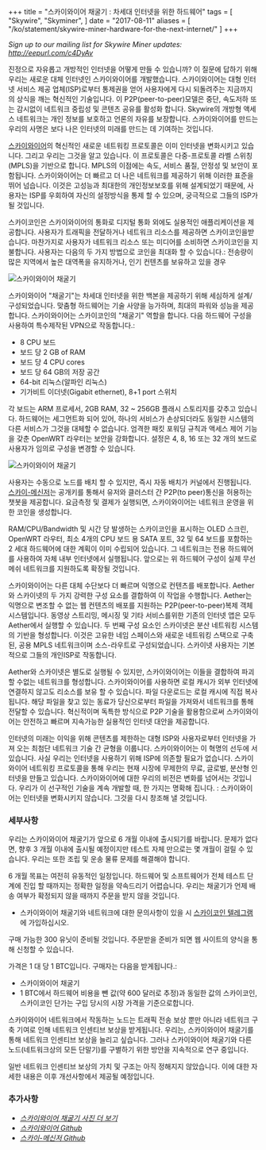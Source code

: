 +++
title = "스카이와이어 채굴기 : 차세대 인터넷을 위한 하드웨어"
tags = [
    "Skywire",
    "Skyminer",
]
date = "2017-08-11"
aliases = [
	"/ko/statement/skywire-miner-hardware-for-the-next-internet/"
]
+++

*Sign up to our mailing list for Skywire Miner updates: http://eepurl.com/c4DyAv*

진정으로 자유롭고 개방적인 인터넷을 어떻게 만들 수 있습니까?
이 질문에 답하기 위해 우리는 새로운 대체 인터넷인 스카이와이어를 개발했습니다.
스카이와이어는 대형 인터넷 서비스 제공 업체(ISP)로부터 통제권을 얻어 사용자에게 다시 되돌려주는
지금까지의 상식을 깨는 혁신적인 기술입니다.
이 P2P(peer-to-peer)모델은 중단, 속도저하 또는 감시없이 네트워크 중립성 및 콘텐츠 공유를 활성화 합니다.
Skywire의 개방형 액세스 네트워크는 개인 정보를 보호하고 언론의 자유를 보장합니다.
스카이와이어를 만드는 우리의 사명은 보다 나은 인터넷의 미래를 만드는 데 기여하는 것입니다.

[스카이와이어](https://github.com/skycoin/skywire)의 혁신적인 새로운 네트워킹 프로토콜은
이미 인터넷을 변화시키고 있습니다. 그리고 우리는 그것을 알고 있습니다.
이 프로토콜은 다중-프로토콜 라벨 스위칭(MPLS)을 기반으로 합니다.
MPLS의 이점에는 속도, 서비스 품질, 안정성 및 보안이 포함됩니다.
스카이와이어는 더 빠르고 더 나은 네트워크를 제공하기 위해 이러한 표준을 뛰어 넘습니다.
이것은 고성능과 최대한의 개인정보보호를 위해 설계되었기 때문에,
사용자는 ISP를 우회하여 자신의 설정방식을 통제 할 수 있으며, 궁극적으로 그들의 ISP가 될 것입니다.

스카이코인은 스카이와이어의 통화로 디지털 통화 외에도 실용적인 애플리케이션을 제공합니다.
사용자가 트래픽을 전달하거나 네트워크 리소스를 제공하면 스카이코인을받습니다.
마찬가지로 사용자가 네트워크 리소스 또는 미디어를 소비하면 스카이코인을 지불합니다.
사용자는 다음의 두 가지 방법으로 코인을 최대화 할 수 있습니다.:
전송량이 많은 지역에서 높은 대역폭을 유지하거나, 인기 컨텐츠를 보유하고 있을 경우

![스카이와이어 채굴기](https://i.imgur.com/ASFEeYi.jpg)

스카이와이어 "채굴기"는 차세대 인터넷을 위한 백본을 제공하기 위해 세심하게 설계/구성되었습니다.
맞춤형 하드웨어는 기술 사양을 능가하며, 최대의 파워와 성능을 제공합니다.
스카이와이어는 스카이코인의 "채굴기" 역할을 합니다.
다음 하드웨어 구성을 사용하여 특수제작된 VPN으로 작동합니다.:

- 8 CPU 보드
- 보드 당 2 GB of RAM
- 보드 당 4 CPU cores
- 보드 당 64 GB의 저장 공간
- 64-bit 리눅스(알파인 리눅스)
- 기가비트 이더넷(Gigabit ethernet), 8+1 port 스위치

각 보드는 ARM 프로세서, 2GB RAM, 32 ~ 256GB 플래시 스토리지를 갖추고 있습니다.
하드웨어는 세그먼트화 되어 있어, 하나의 서비스가 손상되더라도 동일한 시스템의 다른 서비스가 그것을 대체할 수 없습니다.
엄격한 패킷 포워딩 규칙과 액세스 제어 기능을 갖춘 OpenWRT 라우터는 보안을 강화합니다.
설정은 4, 8, 16 또는 32 개의 보드로 사용자가 임의로 구성을 변경할 수 있습니다.

![스카이와이어 채굴기](https://i.imgur.com/2zj4CUV.jpg)

사용자는 수동으로 노드를 배치 할 수 있지만, 즉시 자동 배치가 커널에서 진행됩니다.
[스카이-메신저](https://github.com/skycoin/net)는 공개키를 통해서 유저와 클러스터 간 P2P(to peer)통신을
허용하는 챗봇을 제공합니다. 요금측정 및 결제가 실행되면, 스카이와이어는 네트워크 운영을 위한 코인을 생성합니다.

RAM/CPU/Bandwidth 및 시간 당 발생하는 스카이코인을 표시하는 OLED 스크린, OpenWRT 라우터,
최소 4개의 CPU 보드 용 SATA 포트, 32 및 64 보드를 포함하는 2 세대 하드웨어에 대한 계획이 이미 수립되어 있습니다.
그 네트워크는 전용 하드웨어를 사용하여 자체 내부 인터넷에서 실행됩니다.
앞으로는 위 하드웨어 구성이 실제 무선 메쉬 네트워크를 지원하도록 확장될 것입니다.

스카이와이어는 다른 대체 수단보다 더 빠르며 익명으로 컨텐츠를 배포합니다.
Aether와 스카이넷의 두 가지 강력한 구성 요소를 결합하여 이 작업을 수행합니다.
Aether는 익명으로 변조할 수 없는 웹 컨텐츠의 배포를 지원하는 P2P(peer-to-peer)복제 객체 시스템입니다.
동영상 스트리밍, 메시징 및 기타 서비스를위한 기존의 인터넷 앱은 모두 Aether에서 실행할 수 있습니다.
두 번째 구성 요소인 스카이넷은 분산 네트워킹 시스템의 기반을 형성합니다.
이것은 고유한 네임 스페이스와 새로운 네트워킹 스택으로 구축된, 공용 MPLS 네트워크이며 소스-라우트로 구성되었습니다.
스카이넷 사용자는 기본적으로 그들의 개인ISP로 작동합니다.

 Aether와 스카이넷은 별도로 실행될 수 있지만, 스카이와이어는 이들을 결합하여 파괴할 수없는 네트워크를 형성합니다.
 스카이와이어를 사용하면 로컬 캐시가 외부 인터넷에 연결하지 않고도 리소스를 보유 할 수 있습니다.
 파일 다운로드는 로컬 캐시에 직접 복사됩니다. 해당 파일을 찾고 있는 동료가 당신으로부터 파일을 가져와서 네트워크를 통해 전달할 수 있습니다.
 혁신적이며 독특한 방식으로 P2P 기술을 활용함으로써 스카이와이어는 안전하고 빠르며 지속가능한 실용적인 인터넷 대안을 제공합니다.

인터넷의 미래는 이익을 위해 콘텐츠를 제한하는 대형 ISP와 사용자로부터 인터넷을 가져 오는 최첨단 네트워크 기술 간 균형을 이룹니다.
스카이와이어는 이 혁명의 선두에 서 있습니다. 사실 우리는 인터넷을 사용하기 위해 ISP에 의존할 필요가 없습니다.
스카이와이어 네트워킹 프로토콜을 통해 우리는 현재 시장에 무제한의 무료, 글로벌, 분산형 인터넷을 만들고 있습니다.
스카이와이어에 대한 우리의 비전은 변화를 넘어서는 것입니다.
우리가 이 선구적인 기술을 계속 개발할 때, 한 가지는 명확해 집니다. :
스카이와이어는 인터넷을 변화시키지 않습니다. 그것을 다시 창조해 낼 것입니다.

### 세부사항

우리는 스카이와이어 채굴기가 앞으로 6 개월 이내에 출시되기를 바랍니다.
문제가 없다면, 향후 3 개월 이내에 출시될 예정이지만 테스트 자체 만으로는 몇 개월이 걸릴 수 있습니다.
우리는 또한 조립 및 운송 물류 문제를 해결해야 합니다.

6 개월 목표는 여전히 유동적인 일정입니다.
하드웨어 및 소프트웨어가 전체 테스트 단계에 진입 할 때까지는 정확한 일정을 약속드리기 어렵습니다.
우리는 채굴기가 언제 배송 여부가 확정되지 않을 때까지 주문을 받지 않을 것입니다.

* 스카이와이어 채굴기와 네트워크에 대한 문의사항이 있을 시 [스카이코인 텔레그램](https://t.me/Skycoin)에 가입하십시오.

구매 가능한 300 유닛이 준비될 것입니다. 주문받을 준비가 되면 웹 사이트의 양식을 통해 신청할 수 있습니다.

가격은 1 대 당 1 BTC입니다. 구매자는 다음을 받게됩니다.:

* 스카이와이어 채굴기
* 1 BTC에서 하드웨어 비용을 뺀 값(약 600 달러로 추정)과 동일한 값의 스카이코인, 스카이코인 단가는 구입 당시의 시장 가격을 기준으로합니다.

스카이와이어 네트워크에서 작동하는 노드는 트래픽 전송 보상 뿐만 아니라 네트워크 구축 기여로 인해 네트워크 인센티브 보상을 받게됩니다.
우리는, 스카이와이어 채굴기를 통해 네트워크 인센티브 보상을 늘리고 싶습니다.
그러나 스카이와이어 채굴기와 다른 노드(네트워크상의 모든 단말기)를 구별하기 위한 방안을 지속적으로 연구 중입니다.

일반 네트워크 인센티브 보상의 가치 및 구조는 아직 정해지지 않았습니다.
이에 대한 자세한 내용은 이후 개선사항에서 제공될 예정입니다.

### 추가사항

- *[스카이와이어 채굴기 사진 더 보기](https://imgur.com/a/mpnzh)*
- *[스카이와이어 Github](https://github.com/skycoin/skywire)*
- *[스카이-메신저 Github](https://github.com/skycoin/net)*
